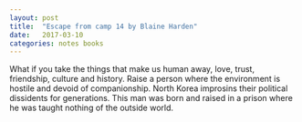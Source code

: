 ```yaml
---
layout: post
title:  "Escape from camp 14 by Blaine Harden"
date:   2017-03-10
categories: notes books
---
```


What if you take the things that make us human away, love, trust, friendship, culture and history. Raise a person where the environment is hostile and devoid of companionship.  North Korea improsins their political dissidents for generations. This man was born and raised in a prison where he was taught nothing of the outside world. 

